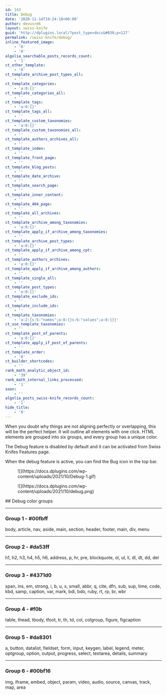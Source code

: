 ```yaml
---
id: 143
title: Debug
date: '2020-11-14T19:24:18+00:00'
author: devusrmk
layout: swiss-knife
guid: 'http://dplugins.local/?post_type=docs&#038;p=127'
permalink: /swiss-knife/debug/
inline_featured_image:
    - '0'
    - '0'
algolia_searchable_posts_records_count:
    - '1'
ct_other_template:
    - '0'
ct_template_archive_post_types_all:
    - ''
ct_template_categories:
    - 'a:0:{}'
ct_template_categories_all:
    - ''
ct_template_tags:
    - 'a:0:{}'
ct_template_tags_all:
    - ''
ct_template_custom_taxonomies:
    - 'a:0:{}'
ct_template_custom_taxonomies_all:
    - ''
ct_template_authors_archives_all:
    - ''
ct_template_index:
    - ''
ct_template_front_page:
    - ''
ct_template_blog_posts:
    - ''
ct_template_date_archive:
    - ''
ct_template_search_page:
    - ''
ct_template_inner_content:
    - ''
ct_template_404_page:
    - ''
ct_template_all_archives:
    - ''
ct_template_archive_among_taxonomies:
    - 'a:0:{}'
ct_template_apply_if_archive_among_taxonomies:
    - ''
ct_template_archive_post_types:
    - 'a:0:{}'
ct_template_apply_if_archive_among_cpt:
    - ''
ct_template_authors_archives:
    - 'a:0:{}'
ct_template_apply_if_archive_among_authors:
    - ''
ct_template_single_all:
    - ''
ct_template_post_types:
    - 'a:0:{}'
ct_template_exclude_ids:
    - ''
ct_template_include_ids:
    - ''
ct_template_taxonomies:
    - 'a:2:{s:5:"names";a:0:{}s:6:"values";a:0:{}}'
ct_use_template_taxonomies:
    - ''
ct_template_post_of_parents:
    - 'a:0:{}'
ct_template_apply_if_post_of_parents:
    - ''
ct_template_order:
    - '0'
ct_builder_shortcodes:
    - ''
rank_math_analytic_object_id:
    - '39'
rank_math_internal_links_processed:
    - '1'
soon:
    - ''
algolia_posts_swiss-knife_records_count:
    - '1'
hide_title:
    - '0'
---
```


When you doubt why things are not aligning perfectly or overlapping, this will be the perfect helper. It will outline all elements with one click. HTML elements are grouped into six groups, and every group has a unique color.

The Debug feature is disabled by default and it can be activated from Swiss Knifes Features page.

When the debug feature is active, you can find the Bug icon in the top bar.

<figure class="wp-block-image size-full">![](https://docs.dplugins.com/wp-content/uploads/2021/10/Debug-1.gif)</figure><figure class="wp-block-image size-full">![](https://docs.dplugins.com/wp-content/uploads/2021/10/debug.png)</figure>## Debug color groups

- - - - - -

### Group 1 - #00fbff

body, article, nav, aside, main, section, header, footer, main, div, menu

- - - - - -

### Group 2 - #da53ff

h1, h2, h3, h4, h5, h6, address, p, hr, pre, blockquote, ol, ul, li, dl, dt, dd, del

- - - - - -

### Group 3 - #4371d0

span, ins, em, strong, i, b, u, s, small, abbr, q, cite, dfn, sub, sup, time, code, kbd, samp, caption, var, mark, bdi, bdo, ruby, rt, rp, br, wbr

- - - - - -

### Group 4 - #f0b

table, thead, tbody, tfoot, tr, th, td, col, colgroup, figure, figcaption

- - - - - -

### Group 5 - #da8301

a, button, datalist, fieldset, form, input, keygen, label, legend, meter, optgroup, option, output, progress, select, textarea, details, summary

- - - - - -

### Group 6 - #00bf16

img, iframe, embed, object, param, video, audio, source, canvas, track, map, area
